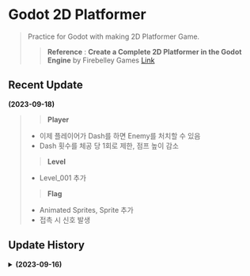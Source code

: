 # Godot 2D Platformer
>Practice for Godot with making 2D Platformer Game.  
>>**Reference** : **Create a Complete 2D Platformer in the Godot Engine** by Firebelley Games [Link](https://www.udemy.com/course/create-a-complete-2d-platformer-in-the-godot-engine/)  

## Recent Update
**(2023-09-18)**
>> **Player**  
>    - 이제 플레이어가 Dash를 하면 Enemy를 처치할 수 있음
>    - Dash 횟수를 체공 당 1회로 제한, 점프 높이 감소
>    
>> **Level**
>    - Level_001 추가
>> **Flag**
>    - Animated Sprites, Sprite 추가
>    - 접촉 시 신호 발생
## Update History
 
<details>
<summary><b>(2023-09-16)</b></summary>

>> **Player**  
>    - AnimatedSprite 추가
>    - 기본 및 점프 구현
>    - 사망 조건 추가
>    - 더블 점프 구현(KoyoteTime 적용)
>    - 대쉬 구현
>
>> **TileMap**
>    - AutoTile 구현
>> **Enemies**
>    - AnimatedSprite 추가
>    - 이동 구현
>    - 캐릭터와 접촉 시 캐릭터를 스폰장소로 옮김(Hazard)
>    - 적이 이동하지 못하는 구역 구현
>> **Spikes**
>    - 캐릭터와 접촉 시 캐릭터를 스폰장소로 옮김(Hazard)
>> **Coins**
>    - AnimatedSprite 추가
>    - 캐릭터와 접촉 시 사라짐(PickUp)
</details>